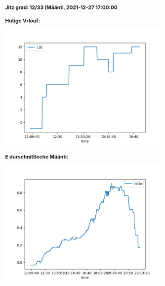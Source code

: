 ### Jitz grad: 12/33 (Määnti, 2021-12-27 17:00:00

### Hütige Vrlouf:
![Graph](Today.png)

### E durschnittleche Määnti:
![Graph](Määnti.png)